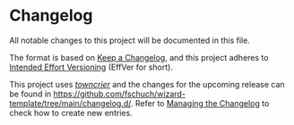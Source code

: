 # Changelog

All notable changes to this project will be documented in this file.

The format is based on [Keep a Changelog](https://keepachangelog.com/en/1.0.0/), and this project adheres to [Intended Effort Versioning](https://jacobtomlinson.dev/effver/) (EffVer for short).

This project uses [*towncrier*](https://towncrier.readthedocs.io/) and the changes for the upcoming release can be found in <https://github.com/fschuch/wizard-template/tree/main/changelog.d/>. Refer to [Managing the Changelog](https://github.com/fschuch/wizard-template/tree/main?tab=readme-ov-file#managing-the-changelog) to check how to create new entries.

<!-- WARNING: This file is auto-generated. Do not manually update this file. -->

<!-- towncrier release notes start -->
